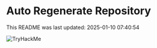 # Auto Regenerate Repository

This README was last updated: 2025-01-10 07:40:54

 ![TryHackMe](https://tryhackme.com/badge/533634)